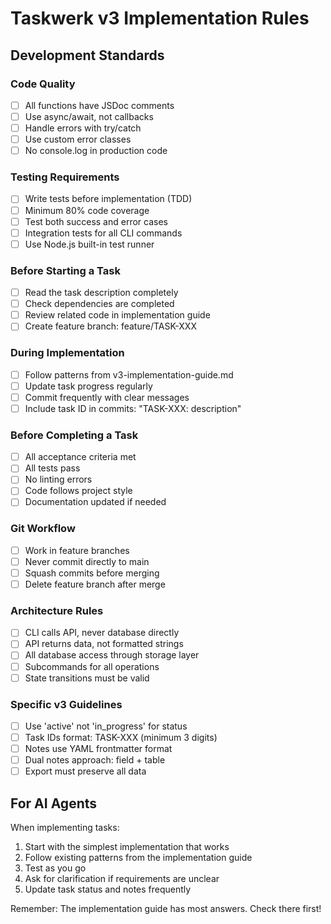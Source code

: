 # Taskwerk v3 Implementation Rules

## Development Standards

### Code Quality
- [ ] All functions have JSDoc comments
- [ ] Use async/await, not callbacks
- [ ] Handle errors with try/catch
- [ ] Use custom error classes
- [ ] No console.log in production code

### Testing Requirements
- [ ] Write tests before implementation (TDD)
- [ ] Minimum 80% code coverage
- [ ] Test both success and error cases
- [ ] Integration tests for all CLI commands
- [ ] Use Node.js built-in test runner

### Before Starting a Task
- [ ] Read the task description completely
- [ ] Check dependencies are completed
- [ ] Review related code in implementation guide
- [ ] Create feature branch: feature/TASK-XXX

### During Implementation
- [ ] Follow patterns from v3-implementation-guide.md
- [ ] Update task progress regularly
- [ ] Commit frequently with clear messages
- [ ] Include task ID in commits: "TASK-XXX: description"

### Before Completing a Task
- [ ] All acceptance criteria met
- [ ] All tests pass
- [ ] No linting errors
- [ ] Code follows project style
- [ ] Documentation updated if needed

### Git Workflow
- [ ] Work in feature branches
- [ ] Never commit directly to main
- [ ] Squash commits before merging
- [ ] Delete feature branch after merge

### Architecture Rules
- [ ] CLI calls API, never database directly
- [ ] API returns data, not formatted strings
- [ ] All database access through storage layer
- [ ] Subcommands for all operations
- [ ] State transitions must be valid

### Specific v3 Guidelines
- [ ] Use 'active' not 'in_progress' for status
- [ ] Task IDs format: TASK-XXX (minimum 3 digits)
- [ ] Notes use YAML frontmatter format
- [ ] Dual notes approach: field + table
- [ ] Export must preserve all data

## For AI Agents

When implementing tasks:
1. Start with the simplest implementation that works
2. Follow existing patterns from the implementation guide
3. Test as you go
4. Ask for clarification if requirements are unclear
5. Update task status and notes frequently

Remember: The implementation guide has most answers. Check there first!